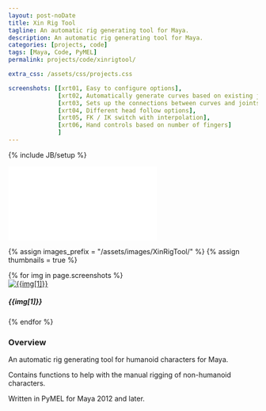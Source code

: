 ```yaml
---
layout: post-noDate
title: Xin Rig Tool
tagline: An automatic rig generating tool for Maya.
description: An automatic rig generating tool for Maya.
categories: [projects, code]
tags: [Maya, Code, PyMEL]
permalink: projects/code/xinrigtool/

extra_css: /assets/css/projects.css

screenshots: [[xrt01, Easy to configure options],
			  [xrt02, Automatically generate curves based on existing joints],
              [xrt03, Sets up the connections between curves and joints],
              [xrt04, Different head follow options],
              [xrt05, FK / IK switch with interpolation],
              [xrt06, Hand controls based on number of fingers]
              ]
---
```

{% include JB/setup %}


<div class="video-wrapper">
    <iframe src="//player.vimeo.com/video/116376565" frameborder="0" webkitallowfullscreen="" mozallowfullscreen="" allowfullscreen=""></iframe>
</div>


{% assign images_prefix = "/assets/images/XinRigTool/" %}
{% assign thumbnails = true %}

<div class="project-images" id="slideshow">
{% for img in page.screenshots %}
    <div class="divInGrid" style="max-width: 256px"><a href="{{images_prefix}}{{img[0]}}.png"><img src= "{{images_prefix}}{{img[0]}}{% if thumbnails %}-tn{% endif %}.png" alt="{{img[1]}}" class="img-responsive"></a><h5>{{img[1]}}</h5></div>
{% endfor %}
</div>

<script>
    $('#slideshow').photobox('a', {history:false, time:0, counter:false});
</script>

<h3>Overview</h3>

An automatic rig generating tool for humanoid characters for Maya. 

Contains functions to help with the manual rigging of non-humanoid characters. 

Written in PyMEL for Maya 2012 and later.  

&nbsp;
